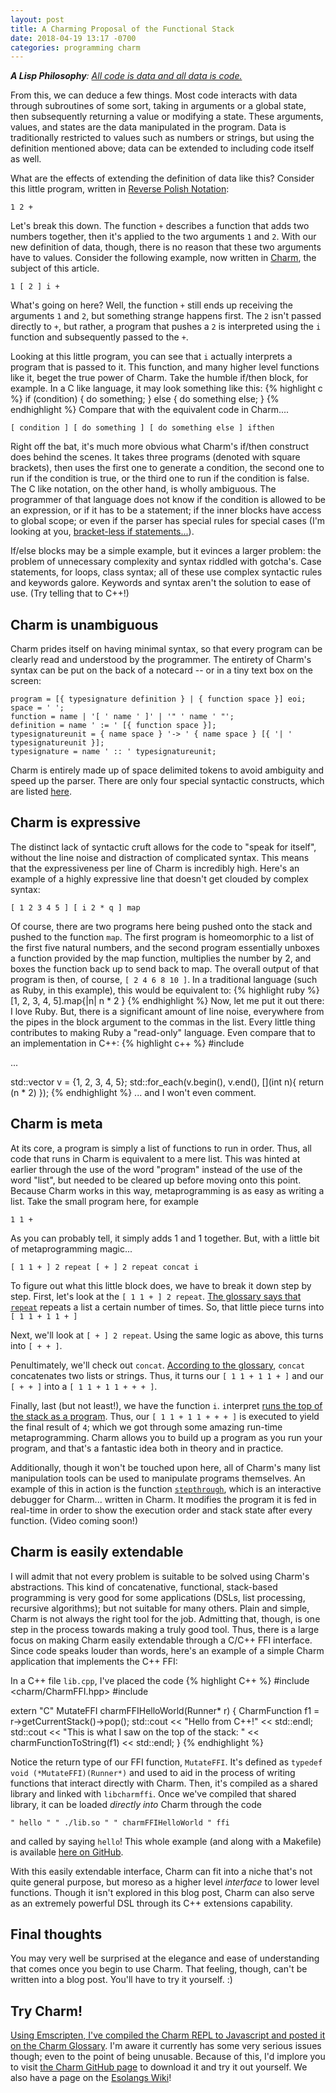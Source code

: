 ```yaml
---
layout: post
title: A Charming Proposal of the Functional Stack
date: 2018-04-19 13:17 -0700
categories: programming charm
---
```

_**A Lisp Philosophy**: [All code is data and all data is code.](http://wiki.c2.com/?DataAndCodeAreTheSameThing)_

From this, we can deduce a few things. Most code interacts with data through subroutines of some sort, taking in arguments or a global state, then subsequently returning a value or modifying a state. These arguments, values, and states are the data manipulated in the program. Data is traditionally restricted to values such as numbers or strings, but using the definition mentioned above; data can be extended to including code itself as well.

What are the effects of extending the definition of data like this? Consider this little program, written in [Reverse Polish Notation](https://en.wikipedia.org/wiki/Reverse_Polish_notation):
```
1 2 +
```
Let's break this down. The function `+` describes a function that adds two numbers together, then it's applied to the two arguments `1` and `2`. With our new definition of data, though, there is no reason that these two arguments have to values. Consider the following example, now written in [Charm](https://github.com/aearnus/charm), the subject of this article.
```
1 [ 2 ] i +
```
What's going on here? Well, the function `+` still ends up receiving the arguments `1` and `2`, but something strange happens first. The `2` isn't passed directly to `+`, but rather, a program that pushes a `2` is interpreted using the `i` function and subsequently passed to the `+`.

Looking at this little program, you can see that `i` actually interprets a program that is passed to it. This function, and many higher level functions like it, beget the true power of Charm. Take the humble if/then block, for example. In a C like language, it may look something like this:
{% highlight c %}
if (condition) {
    do something;
} else {
    do something else;
}
{% endhighlight %}
Compare that with the equivalent code in Charm....
```
[ condition ] [ do something ] [ do something else ] ifthen
```
Right off the bat, it's much more obvious what Charm's if/then construct does behind the scenes. It takes three programs (denoted with square brackets), then uses the first one to generate a condition, the second one to run if the condition is true, or the third one to run if the condition is false. The C like notation, on the other hand, is wholly ambiguous. The programmer of that language does not know if the condition is allowed to be an expression, or if it has to be a statement; if the inner blocks have access to global scope; or even if the parser has special rules for special cases (I'm looking at you, [bracket-less if statements...](https://stackoverflow.com/questions/97506/formatting-of-if-statements)).

If/else blocks may be a simple example, but it evinces a larger problem: the problem of unnecessary complexity and syntax riddled with gotcha's. Case statements, for loops, class syntax; all of these use complex syntactic rules and keywords galore. Keywords and syntax aren't the solution to ease of use. (Try telling that to C++!)

## Charm is unambiguous

Charm prides itself on having minimal syntax, so that every program can be clearly read and understood by the programmer. The entirety of Charm's syntax can be put on the back of a notecard -- or in a tiny text box on the screen:
```
program = [{ typesignature definition } | { function space }] eoi;
space = ' ';
function = name | '[ ' name ' ]' | '" ' name ' "';
definition = name ' := ' [{ function space }];
typesignatureunit = { name space } '-> ' { name space } [{ '| ' typesignatureunit }];
typesignature = name ' :: ' typesignatureunit;
```
Charm is entirely made up of space delimited tokens to avoid ambiguity and speed up the parser. There are only four special syntactic constructs, which are listed [here](https://github.com/aearnus/charm/blob/master/Readme.md#basic-syntax-and-implementation).

## Charm is expressive

The distinct lack of syntactic cruft allows for the code to "speak for itself", without the line noise and distraction of complicated syntax. This means that the expressiveness per line of Charm is incredibly high. Here's an example of a highly expressive line that doesn't get clouded by complex syntax:
```
[ 1 2 3 4 5 ] [ i 2 * q ] map
```
Of course, there are two programs here being pushed onto the stack and pushed to the function `map`. The first program is homeomorphic to a list of the first five natural numbers, and the second program essentially unboxes a function provided by the map function, multiplies the number by 2, and boxes the function back up to send back to map. The overall output of that program is then, of course, `[ 2 4 6 8 10 ]`. In a traditional language (such as Ruby, in this example), this would be equivalent to:
{% highlight ruby %}
[1, 2, 3, 4, 5].map{|n| n * 2 }
{% endhighlight %}
Now, let me put it out there: I love Ruby. But, there is a significant amount of line noise, everywhere from the pipes in the block argument to the commas in the list. Every little thing contributes to making Ruby a "read-only" language. Even compare that to an implementation in C++:
{% highlight c++ %}
#include <algorithm>

...

std::vector<int> v = {1, 2, 3, 4, 5};
std::for_each(v.begin(), v.end(), [](int n){ return (n * 2) });
{% endhighlight %}
... and I won't even comment.

## Charm is meta

At its core, a program is simply a list of functions to run in order. Thus, all code that runs in Charm is equivalent to a mere list. This was hinted at earlier through the use of the word "program" instead of the use of the word "list", but needed to be cleared up before moving onto this point. Because Charm works in this way, metaprogramming is as easy as writing a list. Take the small program here, for example
```
1 1 +
```
As you can probably tell, it simply adds 1 and 1 together. But, with a little bit of metaprogramming magic...
```
[ 1 1 + ] 2 repeat [ + ] 2 repeat concat i
```
To figure out what this little block does, we have to break it down step by step. First, let's look at the `[ 1 1 + ] 2 repeat`. [The glossary says that `repeat`](https://aearnus.github.io/charm/#repeat-id) repeats a list a certain number of times. So, that little piece turns into `[ 1 1 + 1 1 + ]`

Next, we'll look at `[ + ] 2 repeat`. Using the same logic as above, this turns into `[ + + ]`.

Penultimately, we'll check out `concat`. [According to the glossary](https://aearnus.github.io/charm/#concat-id), `concat` concatenates two lists or strings. Thus, it turns our `[ 1 1 + 1 1 + ]` and our `[ + + ]` into a `[ 1 1 + 1 1 + + + ]`.

Finally, last (but not least!), we have the function `i`. `i`nterpret [runs the top of the stack as a program](https://aearnus.github.io/charm/#i-id). Thus, our `[ 1 1 + 1 1 + + + ]` is executed to yield the final result of `4`; which we got through some amazing run-time metaprogramming. Charm allows you to build up a program as you run your program, and that's a fantastic idea both in theory and in practice.

Additionally, though it won't be touched upon here, all of Charm's many list manipulation tools can be used to manipulate programs themselves. An example of this in action is the function [`stepthrough`](https://aearnus.github.io/charm/#stepthrough-id), which is an interactive debugger for Charm... written in Charm. It modifies the program it is fed in real-time in order to show the execution order and stack state after every function. (Video coming soon!)

## Charm is easily extendable

I will admit that not every problem is suitable to be solved using Charm's abstractions. This kind of concatenative, functional, stack-based programming is very good for some applications (DSLs, list processing, recursive algorithms); but not suitable for many others. Plain and simple, Charm is not always the right tool for the job. Admitting that, though, is one step in the process towards making a truly good tool. Thus, there is a large focus on making Charm easily extendable through a C/C++ FFI interface. Since code speaks louder than words, here's an example of a simple Charm application that implements the C++ FFI:

In a C++ file `lib.cpp`, I've placed the code
{% highlight C++ %}
#include <charm/CharmFFI.hpp>
#include <iostream>

extern "C"
MutateFFI charmFFIHelloWorld(Runner* r) {
    CharmFunction f1 = r->getCurrentStack()->pop();
    std::cout << "Hello from C++!" << std::endl;
    std::cout << "This is what I saw on the top of the stack: " << charmFunctionToString(f1) << std::endl;
}
{% endhighlight %}

Notice the return type of our FFI function, `MutateFFI`. It's defined as `typedef void (*MutateFFI)(Runner*)` and used to aid in the process of writing functions that interact directly with Charm. Then, it's compiled as a shared library and linked with `libcharmffi`. Once we've compiled that shared library, it can be loaded _directly into_ Charm through the code
```
" hello " " ./lib.so " " charmFFIHelloWorld " ffi
```
and called by saying `hello`! This whole example (and along with a Makefile) is available [here on GitHub](https://github.com/Aearnus/charm/tree/master/test/ffi).

With this easily extendable interface, Charm can fit into a niche that's not quite general purpose, but moreso as a higher level _interface_ to lower level functions. Though it isn't explored in this blog post, Charm can also serve as an extremely powerful DSL through its C++ extensions capability.

## Final thoughts

You may very well be surprised at the elegance and ease of understanding that comes once you begin to use Charm. That feeling, though, can't be written into a blog post. You'll have to try it yourself. :)

## Try Charm!

[Using Emscripten, I've compiled the Charm REPL to Javascript and posted it on the Charm Glossary](https://aearnus.github.io/charm/). I'm aware it currently has some very serious issues though; even to the point of being unusable. Because of this, I'd implore you to visit [the Charm GitHub page](https://github.com/Aearnus/charm) to download it and try it out yourself. We also have a page on the [Esolangs Wiki](https://esolangs.org/wiki/Charm)!
